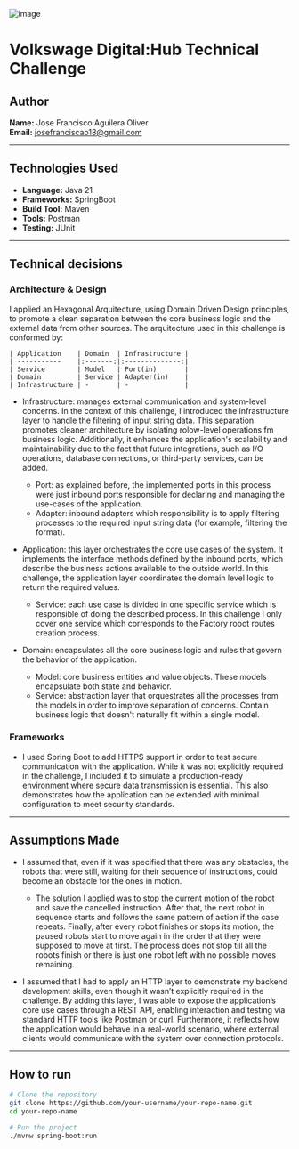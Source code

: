 ![image](https://encrypted-tbn0.gstatic.com/images?q=tbn:ANd9GcSEYXuuAFa71aZb9oQoRhSZBsebRHlYXlecQw&s)
# Volkswage Digital:Hub Technical Challenge

## Author
**Name:** Jose Francisco Aguilera Oliver\
**Email:** josefranciscao18@gmail.com

---

## Technologies Used

- **Language:** Java 21
- **Frameworks:** SpringBoot
- **Build Tool:** Maven
- **Tools:** Postman
- **Testing:** JUnit

---

## Technical decisions

### Architecture & Design
I applied an Hexagonal Arquitecture, using Domain Driven Design principles, to promote a clean separation between the core business logic and the external data from other sources. The arquitecture used in this challenge is conformed by:

    | Application    | Domain  | Infrastructure |
    | -----------    |:-------:|:--------------:|
    | Service        | Model   | Port(in)       |
    | Domain         | Service | Adapter(in)    |
    | Infrastructure | -       | -              |


 * Infrastructure: manages external communication and system-level concerns. In the context of this challenge, I introduced the infrastructure layer to handle the filtering of input string data. This separation promotes cleaner architecture by isolating rolow-level operations fm business logic. Additionally, it enhances the application's scalability and maintainability due to the fact that future integrations, such as I/O operations, database connections, or third-party services, can be added.
    * Port: as explained before, the implemented ports in this process were just inbound ports responsible for declaring and managing the use-cases of the application.
    * Adapter: inbound adapters which responsibility is to apply filtering processes to the required input string data (for example, filtering the format).

 * Application: this layer orchestrates the core use cases of the system. It implements the interface methods defined by the inbound ports, which describe the business actions available to the outside world. In this challenge, the application layer coordinates the domain level logic to return the required values.
    * Service: each use case is divided in one specific service which is responsible of doing the described process. In this challenge I only cover one service which corresponds to the Factory robot routes creation process.

 * Domain: encapsulates all the core business logic and rules that govern the behavior of the application.
    * Model: core business entities and value objects. These models encapsulate both state and behavior.
    * Service: abstraction layer that orquestrates all the processes from the models in order to improve separation of concerns. Contain business logic that doesn't naturally fit within a single model.


### Frameworks
- I used Spring Boot to add HTTPS support in order to test secure communication with the application. While it was not explicitly required in the challenge, I included it to simulate a production-ready environment where secure data transmission is essential.
This also demonstrates how the application can be extended with minimal configuration to meet security standards.

---

## Assumptions Made

- I assumed that, even if it was specified that there was any obstacles, the robots that were still, waiting for their sequence of instructions, could become an obstacle for the ones in motion. 
    - The solution I applied was to stop the current motion of the robot and save the cancelled instruction. After that, the next robot in sequence starts and follows the same pattern of action if the case repeats. Finally, after every robot finishes or stops its motion, the paused robots start to move again in the order that they were supposed to move at first. The process does not stop till all the robots finish or there is just one robot left with no possible moves remaining.

- I assumed that I had to apply an HTTP layer to demonstrate my backend development skills, even though it wasn’t explicitly required in the challenge. By adding this layer, I was able to expose the application’s core use cases through a REST API, enabling interaction and testing via standard HTTP tools like Postman or curl. Furthermore, it reflects how the application would behave in a real-world scenario, where external clients would communicate with the system over connection protocols.

---

## How to run

```bash
# Clone the repository
git clone https://github.com/your-username/your-repo-name.git
cd your-repo-name

# Run the project
./mvnw spring-boot:run
